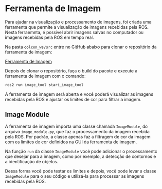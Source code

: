 # Ferramenta de Imagem

Para ajudar na visualização e processamento de imagens, foi criada uma ferramenta que permite a visualização de imagens recebidas pela ROS. Nesta ferraemnta, é possível abrir imagens salvas no computador ou imagens recebidas pela ROS em tempo real.

Na pasta `colcon_ws/src` entre no GitHub abaixo para clonar o repositório da ferramenta de imagem:

[Ferramenta de Imagem](https://github.com/insper-education/robcomp-image-tool)

Depois de clonar o repositório, faça o build do pacote e execute a ferramenta de imagem com o comando:

```bash
ros2 run image_tool start_image_tool
```

A ferramenta de imagem será aberta e você poderá visualizar as imagens recebidas pela ROS e ajustar os limites de cor para filtrar a imagem.

## Image Module

A ferramenta de imagem importa uma classe chamada `ImageModule`, do arquivo `image_module.py`, que faz o processamento da imagem recebida pela ROS. Por padrão, a classe apenas faz a filtragem de cor da imagem com os limites de cor definidos na GUI da ferramenta de imagem.

Na função `run` da classe `ImageModule` você pode adicionar o processamento que desejar para a imagem, como por exemplo, a detecção de contornos e a identificação de objetos. 

Dessa forma você pode testar os limites e depois, você pode levar a classe `ImageModule` para o seu código e utilizá-la para processar as imagens recebidas pela ROS.
